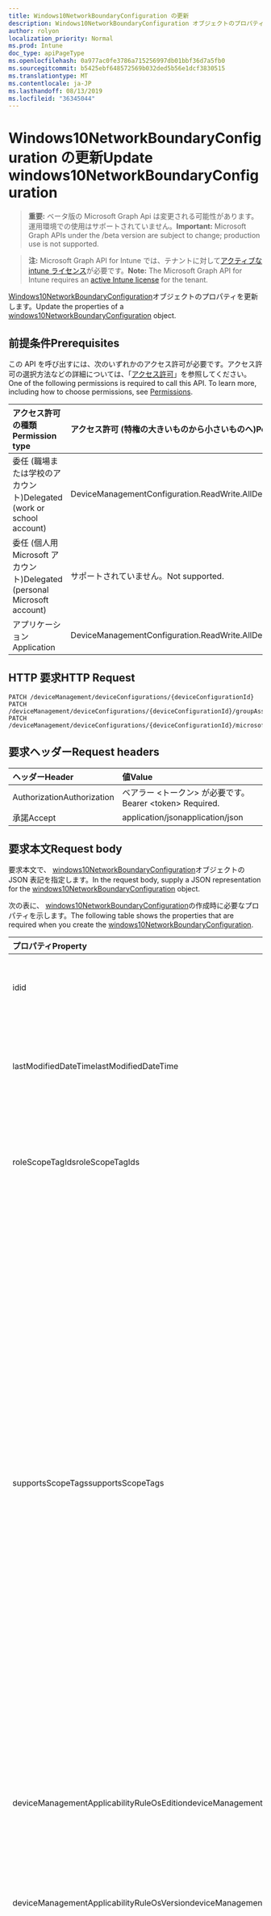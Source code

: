 ```yaml
---
title: Windows10NetworkBoundaryConfiguration の更新
description: Windows10NetworkBoundaryConfiguration オブジェクトのプロパティを更新します。
author: rolyon
localization_priority: Normal
ms.prod: Intune
doc_type: apiPageType
ms.openlocfilehash: 0a977ac0fe3786a715256997db01bbf36d7a5fb0
ms.sourcegitcommit: b5425ebf648572569b032ded5b56e1dcf3830515
ms.translationtype: MT
ms.contentlocale: ja-JP
ms.lasthandoff: 08/13/2019
ms.locfileid: "36345044"
---
```

# <a name="update-windows10networkboundaryconfiguration"></a><span data-ttu-id="7e86c-103">Windows10NetworkBoundaryConfiguration の更新</span><span class="sxs-lookup"><span data-stu-id="7e86c-103">Update windows10NetworkBoundaryConfiguration</span></span>

> <span data-ttu-id="7e86c-104">**重要:** ベータ版の Microsoft Graph Api は変更される可能性があります。運用環境での使用はサポートされていません。</span><span class="sxs-lookup"><span data-stu-id="7e86c-104">**Important:** Microsoft Graph APIs under the /beta version are subject to change; production use is not supported.</span></span>

> <span data-ttu-id="7e86c-105">**注:** Microsoft Graph API for Intune では、テナントに対して[アクティブな intune ライセンス](https://go.microsoft.com/fwlink/?linkid=839381)が必要です。</span><span class="sxs-lookup"><span data-stu-id="7e86c-105">**Note:** The Microsoft Graph API for Intune requires an [active Intune license](https://go.microsoft.com/fwlink/?linkid=839381) for the tenant.</span></span>

<span data-ttu-id="7e86c-106">[Windows10NetworkBoundaryConfiguration](../resources/intune-deviceconfig-windows10networkboundaryconfiguration.md)オブジェクトのプロパティを更新します。</span><span class="sxs-lookup"><span data-stu-id="7e86c-106">Update the properties of a [windows10NetworkBoundaryConfiguration](../resources/intune-deviceconfig-windows10networkboundaryconfiguration.md) object.</span></span>

## <a name="prerequisites"></a><span data-ttu-id="7e86c-107">前提条件</span><span class="sxs-lookup"><span data-stu-id="7e86c-107">Prerequisites</span></span>
<span data-ttu-id="7e86c-p101">この API を呼び出すには、次のいずれかのアクセス許可が必要です。アクセス許可の選択方法などの詳細については、「[アクセス許可](/graph/permissions-reference)」を参照してください。</span><span class="sxs-lookup"><span data-stu-id="7e86c-p101">One of the following permissions is required to call this API. To learn more, including how to choose permissions, see [Permissions](/graph/permissions-reference).</span></span>

|<span data-ttu-id="7e86c-110">アクセス許可の種類</span><span class="sxs-lookup"><span data-stu-id="7e86c-110">Permission type</span></span>|<span data-ttu-id="7e86c-111">アクセス許可 (特権の大きいものから小さいものへ)</span><span class="sxs-lookup"><span data-stu-id="7e86c-111">Permissions (from most to least privileged)</span></span>|
|:---|:---|
|<span data-ttu-id="7e86c-112">委任 (職場または学校のアカウント)</span><span class="sxs-lookup"><span data-stu-id="7e86c-112">Delegated (work or school account)</span></span>|<span data-ttu-id="7e86c-113">DeviceManagementConfiguration.ReadWrite.All</span><span class="sxs-lookup"><span data-stu-id="7e86c-113">DeviceManagementConfiguration.ReadWrite.All</span></span>|
|<span data-ttu-id="7e86c-114">委任 (個人用 Microsoft アカウント)</span><span class="sxs-lookup"><span data-stu-id="7e86c-114">Delegated (personal Microsoft account)</span></span>|<span data-ttu-id="7e86c-115">サポートされていません。</span><span class="sxs-lookup"><span data-stu-id="7e86c-115">Not supported.</span></span>|
|<span data-ttu-id="7e86c-116">アプリケーション</span><span class="sxs-lookup"><span data-stu-id="7e86c-116">Application</span></span>|<span data-ttu-id="7e86c-117">DeviceManagementConfiguration.ReadWrite.All</span><span class="sxs-lookup"><span data-stu-id="7e86c-117">DeviceManagementConfiguration.ReadWrite.All</span></span>|

## <a name="http-request"></a><span data-ttu-id="7e86c-118">HTTP 要求</span><span class="sxs-lookup"><span data-stu-id="7e86c-118">HTTP Request</span></span>
<!-- {
  "blockType": "ignored"
}
-->
``` http
PATCH /deviceManagement/deviceConfigurations/{deviceConfigurationId}
PATCH /deviceManagement/deviceConfigurations/{deviceConfigurationId}/groupAssignments/{deviceConfigurationGroupAssignmentId}/deviceConfiguration
PATCH /deviceManagement/deviceConfigurations/{deviceConfigurationId}/microsoft.graph.windowsDomainJoinConfiguration/networkAccessConfigurations/{deviceConfigurationId}
```

## <a name="request-headers"></a><span data-ttu-id="7e86c-119">要求ヘッダー</span><span class="sxs-lookup"><span data-stu-id="7e86c-119">Request headers</span></span>
|<span data-ttu-id="7e86c-120">ヘッダー</span><span class="sxs-lookup"><span data-stu-id="7e86c-120">Header</span></span>|<span data-ttu-id="7e86c-121">値</span><span class="sxs-lookup"><span data-stu-id="7e86c-121">Value</span></span>|
|:---|:---|
|<span data-ttu-id="7e86c-122">Authorization</span><span class="sxs-lookup"><span data-stu-id="7e86c-122">Authorization</span></span>|<span data-ttu-id="7e86c-123">ベアラー &lt;トークン&gt; が必要です。</span><span class="sxs-lookup"><span data-stu-id="7e86c-123">Bearer &lt;token&gt; Required.</span></span>|
|<span data-ttu-id="7e86c-124">承諾</span><span class="sxs-lookup"><span data-stu-id="7e86c-124">Accept</span></span>|<span data-ttu-id="7e86c-125">application/json</span><span class="sxs-lookup"><span data-stu-id="7e86c-125">application/json</span></span>|

## <a name="request-body"></a><span data-ttu-id="7e86c-126">要求本文</span><span class="sxs-lookup"><span data-stu-id="7e86c-126">Request body</span></span>
<span data-ttu-id="7e86c-127">要求本文で、 [windows10NetworkBoundaryConfiguration](../resources/intune-deviceconfig-windows10networkboundaryconfiguration.md)オブジェクトの JSON 表記を指定します。</span><span class="sxs-lookup"><span data-stu-id="7e86c-127">In the request body, supply a JSON representation for the [windows10NetworkBoundaryConfiguration](../resources/intune-deviceconfig-windows10networkboundaryconfiguration.md) object.</span></span>

<span data-ttu-id="7e86c-128">次の表に、 [windows10NetworkBoundaryConfiguration](../resources/intune-deviceconfig-windows10networkboundaryconfiguration.md)の作成時に必要なプロパティを示します。</span><span class="sxs-lookup"><span data-stu-id="7e86c-128">The following table shows the properties that are required when you create the [windows10NetworkBoundaryConfiguration](../resources/intune-deviceconfig-windows10networkboundaryconfiguration.md).</span></span>

|<span data-ttu-id="7e86c-129">プロパティ</span><span class="sxs-lookup"><span data-stu-id="7e86c-129">Property</span></span>|<span data-ttu-id="7e86c-130">型</span><span class="sxs-lookup"><span data-stu-id="7e86c-130">Type</span></span>|<span data-ttu-id="7e86c-131">説明</span><span class="sxs-lookup"><span data-stu-id="7e86c-131">Description</span></span>|
|:---|:---|:---|
|<span data-ttu-id="7e86c-132">id</span><span class="sxs-lookup"><span data-stu-id="7e86c-132">id</span></span>|<span data-ttu-id="7e86c-133">文字列</span><span class="sxs-lookup"><span data-stu-id="7e86c-133">String</span></span>|<span data-ttu-id="7e86c-134">エンティティのキー。</span><span class="sxs-lookup"><span data-stu-id="7e86c-134">Key of the entity.</span></span> <span data-ttu-id="7e86c-135">[deviceConfiguration](../resources/intune-deviceconfig-deviceconfiguration.md) から継承します</span><span class="sxs-lookup"><span data-stu-id="7e86c-135">Inherited from [deviceConfiguration](../resources/intune-deviceconfig-deviceconfiguration.md)</span></span>|
|<span data-ttu-id="7e86c-136">lastModifiedDateTime</span><span class="sxs-lookup"><span data-stu-id="7e86c-136">lastModifiedDateTime</span></span>|<span data-ttu-id="7e86c-137">DateTimeOffset</span><span class="sxs-lookup"><span data-stu-id="7e86c-137">DateTimeOffset</span></span>|<span data-ttu-id="7e86c-138">オブジェクトの最終更新の DateTime。</span><span class="sxs-lookup"><span data-stu-id="7e86c-138">DateTime the object was last modified.</span></span> <span data-ttu-id="7e86c-139">[deviceConfiguration](../resources/intune-deviceconfig-deviceconfiguration.md) から継承します</span><span class="sxs-lookup"><span data-stu-id="7e86c-139">Inherited from [deviceConfiguration](../resources/intune-deviceconfig-deviceconfiguration.md)</span></span>|
|<span data-ttu-id="7e86c-140">roleScopeTagIds</span><span class="sxs-lookup"><span data-stu-id="7e86c-140">roleScopeTagIds</span></span>|<span data-ttu-id="7e86c-141">文字列コレクション</span><span class="sxs-lookup"><span data-stu-id="7e86c-141">String collection</span></span>|<span data-ttu-id="7e86c-142">このエンティティインスタンスの範囲タグのリスト。</span><span class="sxs-lookup"><span data-stu-id="7e86c-142">List of Scope Tags for this Entity instance.</span></span> <span data-ttu-id="7e86c-143">[deviceConfiguration](../resources/intune-deviceconfig-deviceconfiguration.md) から継承します</span><span class="sxs-lookup"><span data-stu-id="7e86c-143">Inherited from [deviceConfiguration](../resources/intune-deviceconfig-deviceconfiguration.md)</span></span>|
|<span data-ttu-id="7e86c-144">supportsScopeTags</span><span class="sxs-lookup"><span data-stu-id="7e86c-144">supportsScopeTags</span></span>|<span data-ttu-id="7e86c-145">Boolean</span><span class="sxs-lookup"><span data-stu-id="7e86c-145">Boolean</span></span>|<span data-ttu-id="7e86c-146">基になるデバイス構成がスコープタグの割り当てをサポートしているかどうかを示します。</span><span class="sxs-lookup"><span data-stu-id="7e86c-146">Indicates whether or not the underlying Device Configuration supports the assignment of scope tags.</span></span> <span data-ttu-id="7e86c-147">この値が false である場合、ScopeTags プロパティへの割り当ては許可されません。エンティティは、スコープを持つユーザーには表示されません。</span><span class="sxs-lookup"><span data-stu-id="7e86c-147">Assigning to the ScopeTags property is not allowed when this value is false and entities will not be visible to scoped users.</span></span> <span data-ttu-id="7e86c-148">これは Silverlight で作成された従来のポリシーに対して実行され、Azure ポータルでポリシーを削除して再作成することによって解決できます。</span><span class="sxs-lookup"><span data-stu-id="7e86c-148">This occurs for Legacy policies created in Silverlight and can be resolved by deleting and recreating the policy in the Azure Portal.</span></span> <span data-ttu-id="7e86c-149">このプロパティに値を設定するには、 SetExtrusionDirection メソッドを適用します。</span><span class="sxs-lookup"><span data-stu-id="7e86c-149">This property is read-only.</span></span> <span data-ttu-id="7e86c-150">[deviceConfiguration](../resources/intune-deviceconfig-deviceconfiguration.md) から継承します</span><span class="sxs-lookup"><span data-stu-id="7e86c-150">Inherited from [deviceConfiguration](../resources/intune-deviceconfig-deviceconfiguration.md)</span></span>|
|<span data-ttu-id="7e86c-151">deviceManagementApplicabilityRuleOsEdition</span><span class="sxs-lookup"><span data-stu-id="7e86c-151">deviceManagementApplicabilityRuleOsEdition</span></span>|[<span data-ttu-id="7e86c-152">deviceManagementApplicabilityRuleOsEdition</span><span class="sxs-lookup"><span data-stu-id="7e86c-152">deviceManagementApplicabilityRuleOsEdition</span></span>](../resources/intune-deviceconfig-devicemanagementapplicabilityruleosedition.md)|<span data-ttu-id="7e86c-153">このポリシーの OS エディションの適用。</span><span class="sxs-lookup"><span data-stu-id="7e86c-153">The OS edition applicability for this Policy.</span></span> <span data-ttu-id="7e86c-154">[deviceConfiguration](../resources/intune-deviceconfig-deviceconfiguration.md) から継承します</span><span class="sxs-lookup"><span data-stu-id="7e86c-154">Inherited from [deviceConfiguration](../resources/intune-deviceconfig-deviceconfiguration.md)</span></span>|
|<span data-ttu-id="7e86c-155">deviceManagementApplicabilityRuleOsVersion</span><span class="sxs-lookup"><span data-stu-id="7e86c-155">deviceManagementApplicabilityRuleOsVersion</span></span>|[<span data-ttu-id="7e86c-156">deviceManagementApplicabilityRuleOsVersion</span><span class="sxs-lookup"><span data-stu-id="7e86c-156">deviceManagementApplicabilityRuleOsVersion</span></span>](../resources/intune-deviceconfig-devicemanagementapplicabilityruleosversion.md)|<span data-ttu-id="7e86c-157">このポリシーの OS バージョン適用ルール。</span><span class="sxs-lookup"><span data-stu-id="7e86c-157">The OS version applicability rule for this Policy.</span></span> <span data-ttu-id="7e86c-158">[deviceConfiguration](../resources/intune-deviceconfig-deviceconfiguration.md) から継承します</span><span class="sxs-lookup"><span data-stu-id="7e86c-158">Inherited from [deviceConfiguration](../resources/intune-deviceconfig-deviceconfiguration.md)</span></span>|
|<span data-ttu-id="7e86c-159">Devicemanagementの信頼性ルール Devicemode</span><span class="sxs-lookup"><span data-stu-id="7e86c-159">deviceManagementApplicabilityRuleDeviceMode</span></span>|[<span data-ttu-id="7e86c-160">Devicemanagementの信頼性ルール Devicemode</span><span class="sxs-lookup"><span data-stu-id="7e86c-160">deviceManagementApplicabilityRuleDeviceMode</span></span>](../resources/intune-deviceconfig-devicemanagementapplicabilityruledevicemode.md)|<span data-ttu-id="7e86c-161">このポリシーのデバイスモード適用ルール。</span><span class="sxs-lookup"><span data-stu-id="7e86c-161">The device mode applicability rule for this Policy.</span></span> <span data-ttu-id="7e86c-162">[deviceConfiguration](../resources/intune-deviceconfig-deviceconfiguration.md) から継承します</span><span class="sxs-lookup"><span data-stu-id="7e86c-162">Inherited from [deviceConfiguration](../resources/intune-deviceconfig-deviceconfiguration.md)</span></span>|
|<span data-ttu-id="7e86c-163">createdDateTime</span><span class="sxs-lookup"><span data-stu-id="7e86c-163">createdDateTime</span></span>|<span data-ttu-id="7e86c-164">DateTimeOffset</span><span class="sxs-lookup"><span data-stu-id="7e86c-164">DateTimeOffset</span></span>|<span data-ttu-id="7e86c-165">オブジェクトが作成された DateTime。</span><span class="sxs-lookup"><span data-stu-id="7e86c-165">DateTime the object was created.</span></span> <span data-ttu-id="7e86c-166">[deviceConfiguration](../resources/intune-deviceconfig-deviceconfiguration.md) から継承します</span><span class="sxs-lookup"><span data-stu-id="7e86c-166">Inherited from [deviceConfiguration](../resources/intune-deviceconfig-deviceconfiguration.md)</span></span>|
|<span data-ttu-id="7e86c-167">description</span><span class="sxs-lookup"><span data-stu-id="7e86c-167">description</span></span>|<span data-ttu-id="7e86c-168">String</span><span class="sxs-lookup"><span data-stu-id="7e86c-168">String</span></span>|<span data-ttu-id="7e86c-169">管理者が指定した、デバイス構成についての説明。</span><span class="sxs-lookup"><span data-stu-id="7e86c-169">Admin provided description of the Device Configuration.</span></span> <span data-ttu-id="7e86c-170">[deviceConfiguration](../resources/intune-deviceconfig-deviceconfiguration.md) から継承します</span><span class="sxs-lookup"><span data-stu-id="7e86c-170">Inherited from [deviceConfiguration](../resources/intune-deviceconfig-deviceconfiguration.md)</span></span>|
|<span data-ttu-id="7e86c-171">displayName</span><span class="sxs-lookup"><span data-stu-id="7e86c-171">displayName</span></span>|<span data-ttu-id="7e86c-172">String</span><span class="sxs-lookup"><span data-stu-id="7e86c-172">String</span></span>|<span data-ttu-id="7e86c-173">管理者が指定した、デバイス構成の名前。</span><span class="sxs-lookup"><span data-stu-id="7e86c-173">Admin provided name of the device configuration.</span></span> <span data-ttu-id="7e86c-174">[deviceConfiguration](../resources/intune-deviceconfig-deviceconfiguration.md) から継承します</span><span class="sxs-lookup"><span data-stu-id="7e86c-174">Inherited from [deviceConfiguration](../resources/intune-deviceconfig-deviceconfiguration.md)</span></span>|
|<span data-ttu-id="7e86c-175">version</span><span class="sxs-lookup"><span data-stu-id="7e86c-175">version</span></span>|<span data-ttu-id="7e86c-176">Int32</span><span class="sxs-lookup"><span data-stu-id="7e86c-176">Int32</span></span>|<span data-ttu-id="7e86c-177">デバイス構成のバージョン。</span><span class="sxs-lookup"><span data-stu-id="7e86c-177">Version of the device configuration.</span></span> <span data-ttu-id="7e86c-178">[deviceConfiguration](../resources/intune-deviceconfig-deviceconfiguration.md) から継承します</span><span class="sxs-lookup"><span data-stu-id="7e86c-178">Inherited from [deviceConfiguration](../resources/intune-deviceconfig-deviceconfiguration.md)</span></span>|
|<span data-ttu-id="7e86c-179">windowsNetworkIsolationPolicy</span><span class="sxs-lookup"><span data-stu-id="7e86c-179">windowsNetworkIsolationPolicy</span></span>|[<span data-ttu-id="7e86c-180">windowsNetworkIsolationPolicy</span><span class="sxs-lookup"><span data-stu-id="7e86c-180">windowsNetworkIsolationPolicy</span></span>](../resources/intune-deviceconfig-windowsnetworkisolationpolicy.md)|<span data-ttu-id="7e86c-181">Windows ネットワーク分離ポリシー</span><span class="sxs-lookup"><span data-stu-id="7e86c-181">Windows Network Isolation Policy</span></span>|



## <a name="response"></a><span data-ttu-id="7e86c-182">応答</span><span class="sxs-lookup"><span data-stu-id="7e86c-182">Response</span></span>
<span data-ttu-id="7e86c-183">成功した場合、このメソッド`200 OK`は応答コードと、応答本文で更新された[windows10NetworkBoundaryConfiguration](../resources/intune-deviceconfig-windows10networkboundaryconfiguration.md)オブジェクトを返します。</span><span class="sxs-lookup"><span data-stu-id="7e86c-183">If successful, this method returns a `200 OK` response code and an updated [windows10NetworkBoundaryConfiguration](../resources/intune-deviceconfig-windows10networkboundaryconfiguration.md) object in the response body.</span></span>

## <a name="example"></a><span data-ttu-id="7e86c-184">例</span><span class="sxs-lookup"><span data-stu-id="7e86c-184">Example</span></span>

### <a name="request"></a><span data-ttu-id="7e86c-185">要求</span><span class="sxs-lookup"><span data-stu-id="7e86c-185">Request</span></span>
<span data-ttu-id="7e86c-186">以下は、要求の例です。</span><span class="sxs-lookup"><span data-stu-id="7e86c-186">Here is an example of the request.</span></span>
``` http
PATCH https://graph.microsoft.com/beta/deviceManagement/deviceConfigurations/{deviceConfigurationId}
Content-type: application/json
Content-length: 2017

{
  "@odata.type": "#microsoft.graph.windows10NetworkBoundaryConfiguration",
  "roleScopeTagIds": [
    "Role Scope Tag Ids value"
  ],
  "supportsScopeTags": true,
  "deviceManagementApplicabilityRuleOsEdition": {
    "@odata.type": "microsoft.graph.deviceManagementApplicabilityRuleOsEdition",
    "osEditionTypes": [
      "windows10EnterpriseN"
    ],
    "name": "Name value",
    "ruleType": "exclude"
  },
  "deviceManagementApplicabilityRuleOsVersion": {
    "@odata.type": "microsoft.graph.deviceManagementApplicabilityRuleOsVersion",
    "minOSVersion": "Min OSVersion value",
    "maxOSVersion": "Max OSVersion value",
    "name": "Name value",
    "ruleType": "exclude"
  },
  "deviceManagementApplicabilityRuleDeviceMode": {
    "@odata.type": "microsoft.graph.deviceManagementApplicabilityRuleDeviceMode",
    "deviceMode": "sModeConfiguration",
    "name": "Name value",
    "ruleType": "exclude"
  },
  "description": "Description value",
  "displayName": "Display Name value",
  "version": 7,
  "windowsNetworkIsolationPolicy": {
    "@odata.type": "microsoft.graph.windowsNetworkIsolationPolicy",
    "enterpriseNetworkDomainNames": [
      "Enterprise Network Domain Names value"
    ],
    "enterpriseCloudResources": [
      {
        "@odata.type": "microsoft.graph.proxiedDomain",
        "ipAddressOrFQDN": "Ip Address Or FQDN value",
        "proxy": "Proxy value"
      }
    ],
    "enterpriseIPRanges": [
      {
        "@odata.type": "microsoft.graph.iPv6Range",
        "lowerAddress": "Lower Address value",
        "upperAddress": "Upper Address value"
      }
    ],
    "enterpriseInternalProxyServers": [
      "Enterprise Internal Proxy Servers value"
    ],
    "enterpriseIPRangesAreAuthoritative": true,
    "enterpriseProxyServers": [
      "Enterprise Proxy Servers value"
    ],
    "enterpriseProxyServersAreAuthoritative": true,
    "neutralDomainResources": [
      "Neutral Domain Resources value"
    ]
  }
}
```

### <a name="response"></a><span data-ttu-id="7e86c-187">応答</span><span class="sxs-lookup"><span data-stu-id="7e86c-187">Response</span></span>
<span data-ttu-id="7e86c-p113">以下は、応答の例です。注:簡潔にするために、ここに示す応答オブジェクトは切り詰められている場合があります。すべてのプロパティは実際の呼び出しから返されます。</span><span class="sxs-lookup"><span data-stu-id="7e86c-p113">Here is an example of the response. Note: The response object shown here may be truncated for brevity. All of the properties will be returned from an actual call.</span></span>
``` http
HTTP/1.1 200 OK
Content-Type: application/json
Content-Length: 2189

{
  "@odata.type": "#microsoft.graph.windows10NetworkBoundaryConfiguration",
  "id": "afbc9e01-9e01-afbc-019e-bcaf019ebcaf",
  "lastModifiedDateTime": "2017-01-01T00:00:35.1329464-08:00",
  "roleScopeTagIds": [
    "Role Scope Tag Ids value"
  ],
  "supportsScopeTags": true,
  "deviceManagementApplicabilityRuleOsEdition": {
    "@odata.type": "microsoft.graph.deviceManagementApplicabilityRuleOsEdition",
    "osEditionTypes": [
      "windows10EnterpriseN"
    ],
    "name": "Name value",
    "ruleType": "exclude"
  },
  "deviceManagementApplicabilityRuleOsVersion": {
    "@odata.type": "microsoft.graph.deviceManagementApplicabilityRuleOsVersion",
    "minOSVersion": "Min OSVersion value",
    "maxOSVersion": "Max OSVersion value",
    "name": "Name value",
    "ruleType": "exclude"
  },
  "deviceManagementApplicabilityRuleDeviceMode": {
    "@odata.type": "microsoft.graph.deviceManagementApplicabilityRuleDeviceMode",
    "deviceMode": "sModeConfiguration",
    "name": "Name value",
    "ruleType": "exclude"
  },
  "createdDateTime": "2017-01-01T00:02:43.5775965-08:00",
  "description": "Description value",
  "displayName": "Display Name value",
  "version": 7,
  "windowsNetworkIsolationPolicy": {
    "@odata.type": "microsoft.graph.windowsNetworkIsolationPolicy",
    "enterpriseNetworkDomainNames": [
      "Enterprise Network Domain Names value"
    ],
    "enterpriseCloudResources": [
      {
        "@odata.type": "microsoft.graph.proxiedDomain",
        "ipAddressOrFQDN": "Ip Address Or FQDN value",
        "proxy": "Proxy value"
      }
    ],
    "enterpriseIPRanges": [
      {
        "@odata.type": "microsoft.graph.iPv6Range",
        "lowerAddress": "Lower Address value",
        "upperAddress": "Upper Address value"
      }
    ],
    "enterpriseInternalProxyServers": [
      "Enterprise Internal Proxy Servers value"
    ],
    "enterpriseIPRangesAreAuthoritative": true,
    "enterpriseProxyServers": [
      "Enterprise Proxy Servers value"
    ],
    "enterpriseProxyServersAreAuthoritative": true,
    "neutralDomainResources": [
      "Neutral Domain Resources value"
    ]
  }
}
```






